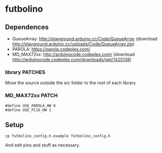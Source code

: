 # futbolino

## Dependences
 - QueueArray: http://playground.arduino.cc/Code/QueueArray (download http://playground.arduino.cc/uploads/Code/QueueArray.zip)
 - PAROLA: https://parola.codeplex.com/
 - MD_MAX72xx: http://arduinocode.codeplex.com/ (download http://arduinocode.codeplex.com/downloads/get/1425138)

### library PATCHES
Move the source outside the src folder to the root of each library

### MD_MAX72xx PATCH
```
#define	USE_PAROLA_HW 0
#define	USE_FC16_HW 1
```

## Setup
```
cp futbolino_config.h.example futbolino_config.h
```
And edit pins and stuff as necessary.

